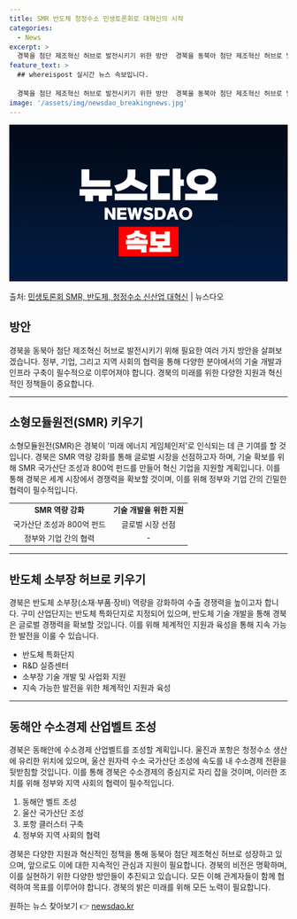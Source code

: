 ```yaml
---
title: SMR 반도체 청정수소 민생토론회로 대혁신의 시작
categories:
  - News
excerpt: >
  경북을 첨단 제조혁신 허브로 발전시키기 위한 방안  경북을 동북아 첨단 제조혁신 허브로 발전시키기 위해 필요…
feature_text: >
  ## whereispost 실시간 뉴스 속보입니다.

  경북을 첨단 제조혁신 허브로 발전시키기 위한 방안  경북을 동북아 첨단 제조혁신 허브로 발전시키기 위해 필요…
image: '/assets/img/newsdao_breakingnews.jpg'
---
```


![뉴스다오 속보](/assets/img/newsdao_breakingnews.jpg)

<p>출처: <a href="https://newsdao.kr/4362" rel="dofollow">민생토론회 SMR, 반도체, 청정수소 신산업 대혁신</a> | 뉴스다오</p>

<h2 data-ke-size="size26">방안</h2>

<p data-ke-size="size16">경북을 동북아 첨단 제조혁신 허브로 발전시키기 위해 필요한 여러 가지 방안을 살펴보겠습니다. 정부, 기업, 그리고 지역 사회의 협력을 통해 다양한 분야에서의 기술 개발과 인프라 구축이 필수적으로 이루어져야 합니다. 경북의 미래를 위한 다양한 지원과 혁신적인 정책들이 중요합니다.</p>

<hr>

<h2 data-ke-size="size26">소형모듈원전(SMR) 키우기</h2>
<p data-ke-size="size16">소형모듈원전(SMR)은 경북이 '미래 에너지 게임체인저'로 인식되는 데 큰 기여를 할 것입니다. 경북은 SMR 역량 강화를 통해 글로벌 시장을 선점하고자 하며, 기술 확보를 위해 SMR 국가산단 조성과 800억 펀드를 만들어 혁신 기업을 지원할 계획입니다. 이를 통해 경북은 세계 시장에서 경쟁력을 확보할 것이며, 이를 위해 정부와 기업 간의 긴밀한 협력이 필수적입니다.</p>

<table>
  <tr>
    <td style="text-align: center; height: 17px;"><b>SMR 역량 강화</b></td>
    <td style="text-align: center; height: 17px;"><b>기술 개발을 위한 지원</b></td>
  </tr>
  <tr>
    <td style="text-align: center; height: 17px;">국가산단 조성과 800억 펀드</td>
    <td style="text-align: center; height: 17px;">글로벌 시장 선점</td>
  </tr>
  <tr>
    <td style="text-align: center; height: 17px;">정부와 기업 간의 협력</td>
    <td style="text-align: center; height: 17px;">-</td>
  </tr>
</table>

<hr>

<h2 data-ke-size="size26">반도체 소부장 허브로 키우기</h2>
<p data-ke-size="size16">경북은 반도체 소부장(소재·부품·장비) 역량을 강화하여 수출 경쟁력을 높이고자 합니다. 구미 산업단지는 반도체 특화단지로 지정되어 있으며, 반도체 기술 개발을 통해 경북은 글로벌 경쟁력을 확보할 것입니다. 이를 위해 체계적인 지원과 육성을 통해 지속 가능한 발전을 이룰 수 있습니다.</p>

<ul>
  <li>반도체 특화단지</li>
  <li>R&amp;D 실증센터</li>
  <li>소부장 기술 개발 및 사업화 지원</li>
  <li>지속 가능한 발전을 위한 체계적인 지원과 육성</li>
</ul>

<hr>

<h2 data-ke-size="size26">동해안 수소경제 산업벨트 조성</h2>
<p data-ke-size="size16">경북은 동해안에 수소경제 산업벨트를 조성할 계획입니다. 울진과 포항은 청정수소 생산에 유리한 위치에 있으며, 울산 원자력 수소 국가산단 조성에 속도를 내 수소경제 전환을 뒷받침할 것입니다. 이를 통해 경북은 수소경제의 중심지로 자리 잡을 것이며, 이러한 조치를 위해 정부와 지역 사회의 협력이 필수적입니다.</p>

<ol>
  <li>동해안 벨트 조성</li>
  <li>울산 국가산단 조성</li>
  <li>포항 클러스터 구축</li>
  <li>정부와 지역 사회의 협력</li>
</ol>

<p data-ke-size="size16">경북은 다양한 지원과 혁신적인 정책을 통해 동북아 첨단 제조혁신 허브로 성장하고 있으며, 앞으로도 이에 대한 지속적인 관심과 지원이 필요합니다. 경북의 비전은 명확하며, 이를 실현하기 위한 다양한 방안들이 추진되고 있습니다. 모든 이해 관계자들이 함께 협력하여 목표를 이루어야 합니다. 경북의 밝은 미래를 위해 모든 노력이 필요합니다.</p> 

원하는 뉴스 찾아보기 👉 <a href="https://newsdao.kr" rel="dofollow">newsdao.kr</a>


